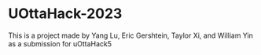 # UOttaHack-2023

This is a project made by Yang Lu, Eric Gershtein, Taylor Xi, and William Yin as a submission for uOttaHack5
